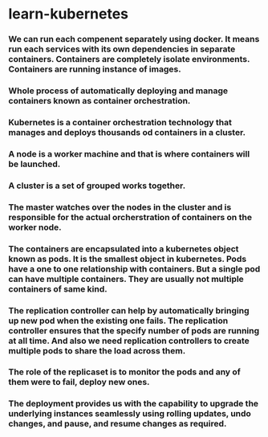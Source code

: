 # learn-kubernetes
### We can run each compenent separately using docker. It means run each services with its own dependencies in separate containers. Containers are completely isolate environments. Containers are running instance of images.
### Whole process of automatically deploying and manage containers known as container orchestration.
### Kubernetes is a container orchestration technology that manages and deploys thousands od containers in a cluster.
### A node is a worker machine and that is where containers will be launched. 
### A cluster is a set of grouped works together.
### The master watches over the nodes in the cluster and is responsible for the actual orcherstration of containers on the worker node. 
### The containers are encapsulated into a kubernetes object known as pods. It is the smallest object in kubernetes. Pods have a one to one relationship with containers. But a single pod can have multiple containers. They are usually not multiple containers of same kind.
### The replication controller can help by automatically bringing up new pod when the existing one fails. The replication controller ensures that the specify number of pods are running at all time. And also we need replication controllers to create multiple pods to share the load across them.
### The role of the replicaset is to monitor the pods and any of them were to fail, deploy new ones.
### The deployment provides us with the capability to upgrade the underlying instances seamlessly using rolling updates, undo changes, and pause, and resume changes as required.
